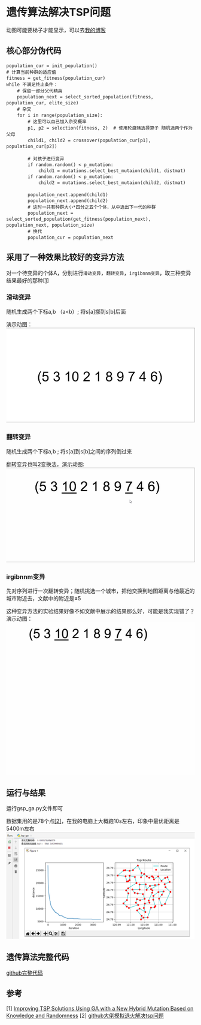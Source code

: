 # 遗传算法解决TSP问题
动图可能要梯子才能显示，可以去[我的博客](https://blog.csdn.net/github_35751574/article/details/102886744)
## 核心部分伪代码
```
population_cur = init_population()
# 计算当前种群的适应值
fitness = get_fitness(population_cur)
while 不满足终止条件：
	# 保留一部分父代精英
	population_next = select_sorted_population(fitness, population_cur, elite_size)
	# 杂交
    for i in range(population_size):
    	# 这里可以自己加入杂交概率
        p1, p2 = selection(fitness, 2)  # 使用轮盘赌选择算子 随机选两个作为父母
        child1, child2 = crossover(population_cur[p1], population_cur[p2])

        # 对孩子进行变异
        if random.random() < p_mutation:
            child1 = mutations.select_best_mutaion(child1, distmat)
        if random.random() < p_mutation:
            child2 = mutations.select_best_mutaion(child2, distmat)
		
        population_next.append(child1)
        population_next.append(child2)
        # 这时一共有种群大小*四分之五个个体，从中选出下一代的种群
        population_next = select_sorted_population(get_fitness(population_next), population_next, population_size)
	 	# 换代
        population_cur = population_next
```

## 采用了一种效果比较好的变异方法
对一个待变异的个体A，分别进行`滑动变异`，`翻转变异`，`irgibnnm变异`，取三种变异结果最好的那种[[1]](https://arxiv.org/ftp/arxiv/papers/1801/1801.07233.pdf)

### 滑动变异
随机生成两个下标a,b （a<b）; 将s[a]挪到s[b]后面

演示动图：
![滑动变异动图](resource/滑动变异.gif)
### 翻转变异
随机生成两个下标a,b ; 将s[a]到s[b]之间的序列倒过来

翻转变异也叫2变换法，演示动图:
![翻转变异动图](resource/翻转变异.gif)
### irgibnnm变异
先对序列进行一次翻转变异；随机挑选一个城市，把他交换到地图距离与他最近的城市附近去，文献中的附近是±5

这种变异方法的实验结果好像不如文献中展示的结果那么好，可能是我实现错了？演示动图：
![ir变异动图](resource/IR变异.gif)

## 运行与结果
运行gsp_ga.py文件即可

数据集用的是78个点[[2]](https://github.com/tnlin/PokemonGo-TSP/tree/master/data)，在我的电脑上大概跑10s左右，印象中最优距离是5400m左右
![运行结果](resource/运行结果.jpg)
## 遗传算法完整代码
[github完整代码](https://github.com/nairoj/tsp_ga)

## 参考
[1] [Improving TSP Solutions Using GA with a New Hybrid Mutation Based on Knowledge and Randomness](https://arxiv.org/ftp/arxiv/papers/1801/1801.07233.pdf)
[2] [github大佬模拟退火解决tsp问题](https://github.com/tnlin/PokemonGo-TSP/tree/master/data)
